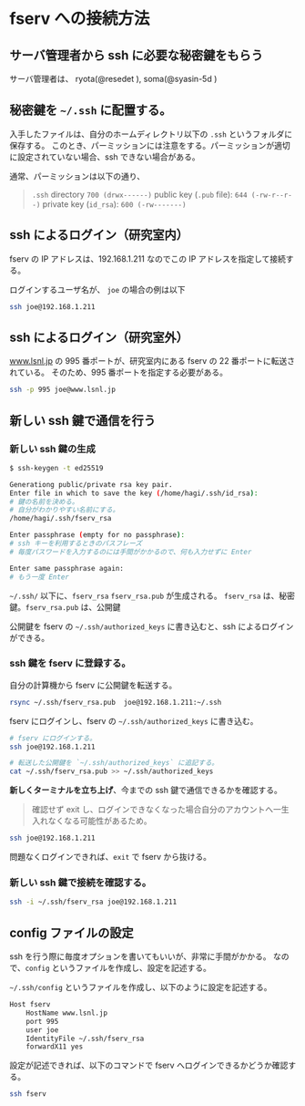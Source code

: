 # fserv への接続方法

## サーバ管理者から ssh に必要な秘密鍵をもらう

サーバ管理者は、 ryota(@resedet ), soma(@syasin-5d )

## 秘密鍵を `~/.ssh` に配置する。

入手したファイルは、自分のホームディレクトリ以下の `.ssh` というフォルダに保存する。
このとき、パーミッションには注意をする。パーミッションが適切に設定されていない場合、ssh できない場合がある。

通常、パーミッションは以下の通り、

> `.ssh` directory `700 (drwx------)`
> public key (`.pub` file): `644 (-rw-r--r--)`
> private key (`id_rsa`): `600 (-rw-------)`

## ssh によるログイン（研究室内）

fserv の IP アドレスは、192.168.1.211 なのでこの IP アドレスを指定して接続する。

ログインするユーザ名が、 `joe` の場合の例は以下

```bash
ssh joe@192.168.1.211
```

## ssh によるログイン（研究室外）

www.lsnl.jp の 995 番ポートが、研究室内にある fserv の 22 番ポートに転送されている。
そのため、995 番ポートを指定する必要がある。

```bash
ssh -p 995 joe@www.lsnl.jp
```

## 新しい ssh 鍵で通信を行う

### 新しい ssh 鍵の生成

```bash
$ ssh-keygen -t ed25519

Generationg public/private rsa key pair.
Enter file in which to save the key (/home/hagi/.ssh/id_rsa):
# 鍵の名前を決める。
# 自分がわかりやすい名前にする。
/home/hagi/.ssh/fserv_rsa

Enter passphrase (empty for no passphrase):
# ssh キーを利用するときのパスフレーズ
# 毎度パスワードを入力するのには手間がかかるので、何も入力せずに Enter

Enter same passphrase again:
# もう一度 Enter
```

`~/.ssh/` 以下に、`fserv_rsa` `fserv_rsa.pub` が生成される。
`fserv_rsa` は、秘密鍵。`fserv_rsa.pub` は、公開鍵

公開鍵を fserv の `~/.ssh/authorized_keys` に書き込むと、ssh によるログインができる。

### ssh 鍵を fserv に登録する。

自分の計算機から fserv に公開鍵を転送する。

```bash
rsync ~/.ssh/fserv_rsa.pub  joe@192.168.1.211:~/.ssh
```

fserv にログインし、fserv の `~/.ssh/authorized_keys` に書き込む。

```bash
# fserv にログインする。
ssh joe@192.168.1.211

# 転送した公開鍵を `~/.ssh/authorized_keys` に追記する。
cat ~/.ssh/fserv_rsa.pub >> ~/.ssh/authorized_keys
```

**新しくターミナルを立ち上げ**、今までの ssh 鍵で通信できるかを確認する。

> 確認せず exit し、ログインできなくなった場合自分のアカウントへ一生入れなくなる可能性があるため。

```bash
ssh joe@192.168.1.211
```

問題なくログインできれば、`exit` で fserv から抜ける。

### 新しい ssh 鍵で接続を確認する。

```bash
ssh -i ~/.ssh/fserv_rsa joe@192.168.1.211
```

## config ファイルの設定

ssh を行う際に毎度オプションを書いてもいいが、非常に手間がかかる。
なので、`config` というファイルを作成し、設定を記述する。

`~/.ssh/config` というファイルを作成し、以下のように設定を記述する。

```bash
Host fserv
    HostName www.lsnl.jp
    port 995
    user joe
    IdentityFile ~/.ssh/fserv_rsa
    forwardX11 yes
```

設定が記述できれば、以下のコマンドで fserv へログインできるかどうか確認する。

```bash
ssh fserv
```
